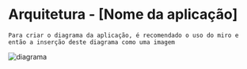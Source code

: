 # Arquitetura - [Nome da aplicação]

`Para criar o diagrama da aplicação, é recomendado o uso do miro e então a inserção deste diagrama como uma imagem`

![diagrama](https://user-images.githubusercontent.com/97189917/154553792-511cf568-3269-4aae-acf9-a71767522cad.jpg)
